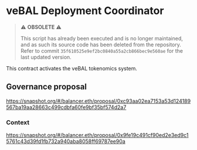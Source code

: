 # veBAL Deployment Coordinator

> ⚠️ **OBSOLETE** ⚠️
>
> This script has already been executed and is no longer maintained, and as such its source code has been deleted from the repository.
> Refer to commit `35f610525e9ef2bc0840a55a2cb866bec9e560ae` for the last updated version.

This contract activates the veBAL tokenomics system.

## Governance proposal

https://snapshot.org/#/balancer.eth/proposal/0xc93aa02ea7153a53d124189567ba19aa28663c499cdbfa60fe9bf35bf574d2a7

### Context

https://snapshot.org/#/balancer.eth/proposal/0x9fe19c491cf90ed2e3ed9c15761c43d39fd1fb732a940aba8058ff69787ee90a
